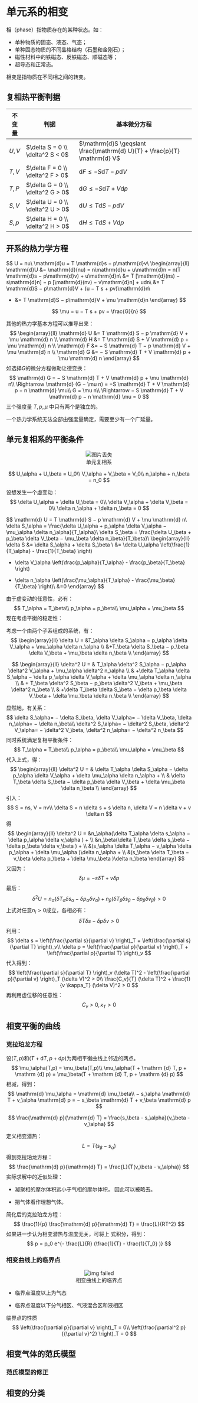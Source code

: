 # 单元系的相变

相（phase）指物质存在的某种状态。如：

+ 单种物质的固态、液态、气态；
+ 单种固态物质的不同晶格结构（石墨和金刚石）；
+ 磁性材料中的铁磁态、反铁磁态、顺磁态等；
+ 超导态和正常态。

相变是指物质在不同相之间的转变。

## 复相热平衡判据

| 不变量 | 判据                             | 基本微分方程                                                 |
| ------ | -------------------------------- | ------------------------------------------------------------ |
| $U,V$  | $\delta S = 0 \\ \delta^2 S < 0$ | $\mathrm{d}S \geqslant \frac{\mathrm{d} U}{T} + \frac{p}{T} \mathrm{d} V$ |
| $T,V$  | $\delta F = 0 \\ \delta^2 F > 0$ | $\mathrm{d} F \leqslant - S \mathrm{d} T - p \mathrm{d} V$   |
| $T,P$  | $\delta G = 0 \\ \delta^2 G > 0$ | $\mathrm{d} G \leqslant - S \mathrm{d} T + V \mathrm{d} p$   |
| $S,V$  | $\delta U = 0 \\ \delta^2 U > 0$ | $\mathrm{d} U \leqslant T \mathrm{d} S - p \mathrm{d} V$     |
| $S,p$  | $\delta H = 0 \\ \delta^2 H > 0$ | $\mathrm{d} H \leqslant T \mathrm{d} S + V \mathrm{d} p$     |



## 开系的热力学方程

$$
U = nu\\
\mathrm{d}u = T \mathrm{d}s − p\mathrm{d}v\\
\begin{array}{ll}
\mathrm{d}U &= \mathrm{d}(nu) = n\mathrm{d}u + u\mathrm{d}n = n(T \mathrm{d}s − p\mathrm{d}v) + u\mathrm{d}n\\
&= T [\mathrm{d}(ns) − s\mathrm{d}n] − p [\mathrm{d}(nv) − v\mathrm{d}n] + udn\\
&= T \mathrm{d}S − p\mathrm{d}V + (u − T s + pv)\mathrm{d}n\\
* &= T \mathrm{d}S − p\mathrm{d}V + \mu \mathrm{d}n 
\end{array}
$$

$$
\mu = u − T s + pv = \frac{G}{n}
$$

其他的热力学基本方程可以推导出来：
$$
\begin{array}{ll}
\mathrm{d} U &= T \mathrm{d} S − p \mathrm{d} V + \mu \mathrm{d} n \\
\mathrm{d} H &= T \mathrm{d} S + V \mathrm{d} p + \mu \mathrm{d} n \\
\mathrm{d} F &= − S \mathrm{d} T − p \mathrm{d} V + \mu \mathrm{d} n \\
\mathrm{d} G &= − S \mathrm{d} T + V \mathrm{d} p + \mu \mathrm{d} n
\end{array}
$$
如选择$G$的微分方程做勒让德变换：
$$
\mathrm{d} G = − S \mathrm{d} T + V \mathrm{d} p + \mu \mathrm{d} n\\
\Rightarrow \mathrm{d} (G − \mu n) = −S \mathrm{d} T + V \mathrm{d} p − n \mathrm{d} \mu\\
G = \mu n\\
\Rightarrow − S \mathrm{d} T + V \mathrm{d} p − n \mathrm{d} \mu = 0
$$
三个强度量 $T,p,\mu$ 中只有两个是独立的。

一个热力学系统无法全部由强度量确定，需要至少有一个广延量。

## 单元复相系的平衡条件

<div>
    <center>
    <img src = "单元复相系的平衡条件.jpg"
         alt = "图片丢失"/>
        <br>
        单元复相系
    </center>
</div>

$$
U_\alpha + U_\beta = U_0\\
V_\alpha + V_\beta = V_0\\
n_\alpha + n_\beta = n_0
$$

设想发生一个虚变动：
$$
\delta U_\alpha + \delta U_\beta = 0\\
\delta V_\alpha + \delta V_\beta = 0\\
\delta n_\alpha + \delta n_\beta = 0
$$

$$
\mathrm{d} U = T \mathrm{d} S − p \mathrm{d} V + \mu \mathrm{d} n\\
\delta S_\alpha = \frac{\delta U_\alpha + p_\alpha \delta V_\alpha − \mu_\alpha \delta n_\alpha}{T_\alpha}\\
\delta S_\beta = \frac{\delta U_\beta + p_\beta \delta V_\beta − \mu_\beta \delta n_\beta}{T_\beta}\\
\begin{array}{ll}
\delta S &= \delta S_\alpha + \delta S_\beta \\ 
&= \delta U_\alpha \left(\frac{1}{T_\alpha} - \frac{1}{T_\beta} \right)
+ \delta V_\alpha \left(\frac{p_\alpha}{T_\alpha} - \frac{p_\beta}{T_\beta} \right)
- \delta n_\alpha \left(\frac{\mu_\alpha}{T_\alpha} - \frac{\mu_\beta}{T_\beta} \right)\\
&=0
\end{array}
$$

由于虚变动的任意性，必有：
$$
T_\alpha = T_\beta\\
p_\alpha = p_\beta\\
\mu_\alpha = \mu_\beta
$$
现在考虑平衡的稳定性：

考虑一个由两个子系组成的系统，有：
$$
\begin{array}{ll}
\delta U = 
&T_\alpha \delta S_\alpha − p_\alpha \delta V_\alpha + \mu_\alpha \delta n_\alpha \\ 
&+T_\beta \delta S_\beta − p_\beta \delta V_\beta + \mu_\beta \delta n_\beta \\
\end{array}
$$

$$
\begin{array}{ll}
\delta^2 U = 
& T_\alpha \delta^2 S_\alpha − p_\alpha \delta^2 V_\alpha + \mu_\alpha \delta^2 n_\alpha \\
& +\delta T_\alpha \delta S_\alpha − \delta p_\alpha \delta V_\alpha + \delta \mu_\alpha \delta n_\alpha \\
& + T_\beta \delta^2 S_\beta − p_\beta \delta^2 V_\beta + \mu_\beta \delta^2 n_\beta \\
& +\delta T_\beta \delta S_\beta − \delta p_\beta \delta V_\beta + \delta \mu_\beta \delta n_\beta \\
\end{array}
$$

显然地，有关系：
$$
\delta S_\alpha= − \delta S_\beta,
\delta V_\alpha= − \delta V_\beta,
\delta n_\alpha= − \delta n_\beta\\
\delta^2 S_\alpha= − \delta^2 S_\beta,
\delta^2 V_\alpha= − \delta^2 V_\beta,
\delta^2 n_\alpha= − \delta^2 n_\beta
$$
同时系统满足复相平衡条件：
$$
T_\alpha = T_\beta\\
p_\alpha = p_\beta\\
\mu_\alpha = \mu_\beta
$$
代入上式，得：
$$
\begin{array}{ll}
\delta^2 U = 
& \delta T_\alpha \delta S_\alpha − \delta p_\alpha \delta V_\alpha + \delta \mu_\alpha \delta n_\alpha + \\
& \delta T_\beta \delta S_\beta − \delta p_\beta \delta V_\beta + \delta \mu_\beta \delta n_\beta \\
\end{array}
$$
引入：
$$
S = ns, V = nv\\
\delta S = n \delta s + s \delta n, \delta V = n \delta v + v \delta n
$$
得
$$
\begin{array}{ll}
\delta^2 U = 
&n_\alpha(\delta T_\alpha \delta s_\alpha − \delta p_\alpha \delta v_\alpha ) + \\
&n_\beta(\delta T_\beta \delta s_\beta − \delta p_\beta \delta v_\beta ) + \\
&(s_\alpha \delta T_\alpha − v_\alpha \delta p_\alpha + \delta \mu_\alpha )\delta n_\alpha + \\
&(s_\beta \delta T_\beta − v_\beta \delta p_\beta + \delta \mu_\beta )\delta n_\beta
\end{array}
$$
又因为：
$$
\delta µ = − s \delta  T + v \delta p
$$
最后：
$$
\delta^2 U = n_\alpha(\delta T_\alpha \delta s_\alpha − \delta p_\alpha \delta v_\alpha ) +
n_\beta(\delta T_\beta \delta s_\beta − \delta p_\beta \delta v_\beta ) > 0
$$
上式对任意$n_i > 0$成立，各相必有：
$$
\delta T \delta s − \delta p \delta v > 0
$$
利用：
$$
\delta s = \left(\frac{\partial s}{\partial v} \right)_T + \left(\frac{\partial s}{\partial T} \right)_v\\
\delta p = \left(\frac{\partial p}{\partial v} \right)_T + \left(\frac{\partial p}{\partial T} \right)_v
$$
代入得到：
$$
\left(\frac{\partial s}{\partial T} \right)_v (\delta T)^2 -
\left(\frac{\partial p}{\partial v} \right)_T (\delta V)^2 > 0\\
\frac{C_v}{T} (\delta T)^2 + \frac{1}{v \kappa_T} (\delta V)^2 > 0
$$
再利用虚位移的任意性：
$$
C_v > 0, \kappa_T > 0
$$

## 相变平衡的曲线

### 克拉珀龙方程

设$(T, p)$和$(T + \mathrm {d} T, p + \mathrm {d} p)$为两相平衡曲线上邻近的两点。
$$
\mu_\alpha(T,p) = \mu_\beta(T,p)\\
\mu_\alpha(T + \mathrm {d} T, p + \mathrm {d} p) = \mu_\beta(T + \mathrm {d} T, p + \mathrm {d} p)
$$
相减，得到：
$$
\mathrm{d} \mu_\alpha = \mathrm{d} \mu_\beta\\
− s_\alpha \mathrm{d} T + v_\alpha \mathrm{d} p = − s_\beta \mathrm{d} T + v_\beta \mathrm{d} p
$$

$$
\frac{\mathrm{d} p}{\mathrm{d} T} = 
\frac{s_\beta - s_\alpha}{v_\beta - v_\alpha}
$$

定义相变潜热：
$$
L = T(s_\beta - s_\alpha)
$$
得到克拉珀龙方程：
$$
\frac{\mathrm{d} p}{\mathrm{d} T} = 
\frac{L}{T(v_\beta - v_\alpha)}
$$
实际求解中的近似处理：

* 凝聚相的摩尔体积远小于气相的摩尔体积， 因此可以被略去。 

* 把气体看作理想气体。

简化后的克拉珀龙方程：
$$
\frac{1}{p} \frac{\mathrm{d} p}{\mathrm{d} T} = 
\frac{L}{RT^2}
$$
如果进一步认为相变潜热与温度无关，可将上 式积分，得到：
$$
p = p_0 e^{- \frac{L}{R} (\frac{1}{T} - \frac{1}{T_0} )}
$$

### 相变曲线上的临界点

<div>
    <center>
    <img src = "相变曲线上的临界点.jpg"
         alt = "img failed"/>
        <br>
        相变曲线上的临界点
    </center>
</div>

* 临界点温度以上为气态

* 临界点温度以下分气相区、气液混合区和液相区

临界点的性质
$$
\left(\frac{\partial p}{\partial v} \right)_T = 0\\
\left(\frac{\partial^2 p}{{\partial v}^2} \right)_T = 0
$$

## 相变气体的范氏模型



### 范氏模型的修正



## 相变的分类

